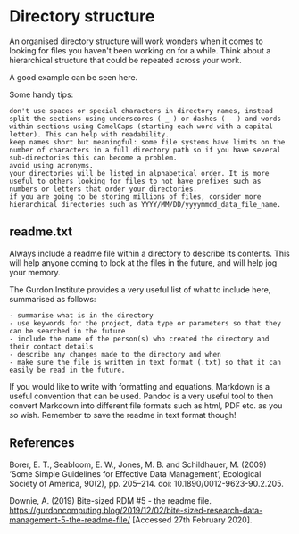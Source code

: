 # Directory structure #

An organised directory structure will work wonders when it comes to looking for files you haven't been working on for a while. Think about a hierarchical structure that could be repeated across your work.

A good example can be seen here.

Some handy tips:

    don't use spaces or special characters in directory names, instead split the sections using underscores ( _ ) or dashes ( - ) and words within sections using CamelCaps (starting each word with a capital letter). This can help with readability.
    keep names short but meaningful: some file systems have limits on the number of characters in a full directory path so if you have several sub-directories this can become a problem.
    avoid using acronyms.
    your directories will be listed in alphabetical order. It is more useful to others looking for files to not have prefixes such as numbers or letters that order your directories.
    if you are going to be storing millions of files, consider more hierarchical directories such as YYYY/MM/DD/yyyymmdd_data_file_name.

## readme.txt ##

Always include a readme file within a directory to describe its contents. This will help anyone coming to look at the files in the future, and will help jog your memory.

The Gurdon Institute provides a very useful list of what to include here, summarised as follows:

    - summarise what is in the directory
    - use keywords for the project, data type or parameters so that they can be searched in the future
    - include the name of the person(s) who created the directory and their contact details
    - describe any changes made to the directory and when
    - make sure the file is written in text format (.txt) so that it can easily be read in the future.

If you would like to write with formatting and equations, Markdown is a useful convention that can be used. Pandoc is a very useful tool to then convert Markdown into different file formats such as html, PDF etc. as you so wish. Remember to save the readme in text format though!

## References ##

Borer, E. T., Seabloom, E. W., Jones, M. B. and Schildhauer, M. (2009) ‘Some Simple Guidelines for Effective Data Management’, Ecological Society of America, 90(2), pp. 205–214. doi: 10.1890/0012-9623-90.2.205.

Downie, A. (2019) Bite-sized RDM #5 - the readme file. https://gurdoncomputing.blog/2019/12/02/bite-sized-research-data-management-5-the-readme-file/ [Accessed 27th February 2020].